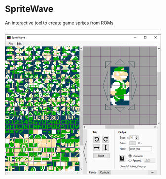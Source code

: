 # SpriteWave
An interactive tool to create game sprites from ROMs

----

![Screenshot](images/screenshot1.png)